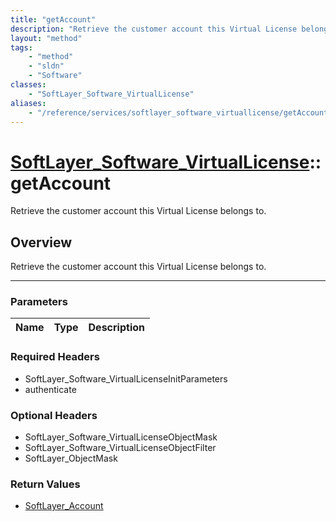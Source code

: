 ```yaml
---
title: "getAccount"
description: "Retrieve the customer account this Virtual License belongs to."
layout: "method"
tags:
    - "method"
    - "sldn"
    - "Software"
classes:
    - "SoftLayer_Software_VirtualLicense"
aliases:
    - "/reference/services/softlayer_software_virtuallicense/getAccount"
---
```

# [SoftLayer_Software_VirtualLicense](/reference/services/SoftLayer_Software_VirtualLicense)::getAccount


Retrieve the customer account this Virtual License belongs to.


## Overview 
Retrieve the customer account this Virtual License belongs to.

-----

### Parameters 
|Name | Type | Description |
| --- | --- | --- |


### Required Headers
* SoftLayer_Software_VirtualLicenseInitParameters
* authenticate


### Optional Headers
* SoftLayer_Software_VirtualLicenseObjectMask
* SoftLayer_Software_VirtualLicenseObjectFilter
* SoftLayer_ObjectMask

### Return Values
* <a href='/reference/datatypes/SoftLayer_Account'>SoftLayer_Account </a>




